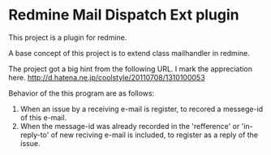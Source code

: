Redmine Mail Dispatch Ext plugin
================================

This project is a plugin for redmine.

A base concept of this project is to extend class mailhandler in redmine.

The project got a big hint from the following URL. I mark the appreciation here.
http://d.hatena.ne.jp/coolstyle/20110708/1310100053

Behavior of the this program are as follows:

1. When an issue by a receiving e-mail is register, to recored a messege-id of this e-mail.
2. When the message-id was already recorded in the 'refference' or 'in-reply-to' of new reciving e-mail is included, to register as a reply of the issue.



